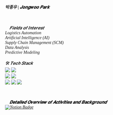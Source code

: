 <!DOCTYPE html>
<html>
<h4 align="left" style="font-style: italic; font-family: 'Times New Roman', serif;">
  박종우 | 𝑱𝒐𝒏𝒈𝒘𝒐𝒐 𝑷𝒂𝒓𝒌
</h4>
<br><br>
<!-- Fields of Interest Section -->
<div style="text-align: left; display: inline-block; max-width: 300px; font-style: italic; font-family: 'Times New Roman', serif;">
  📌 𝑭𝒊𝒆𝒍𝒅𝒔 𝒐𝒇 𝑰𝒏𝒕𝒆𝒓𝒆𝒔𝒕<br>
  Logistics Automation<br>
  Artificial Intelligence (AI)<br>
  Supply Chain Management (SCM)<br>
  Data Analysis<br>
  Predictive Modeling
</div>
<br><br>

<!-- Tech Stack Section -->
<div style="text-align: left; display: inline-block; max-width: 300px; font-style: italic; font-family: 'Times New Roman', serif;">
  🛠️ 𝑻𝒆𝒄𝒉 𝑺𝒕𝒂𝒄𝒌<br>
  <div align="left">
    <img src="https://img.shields.io/badge/python-3670A0?style=for-the-badge&logo=python&logoColor=ffdd54" />
    <img src="https://img.shields.io/badge/R-276DC3?style=for-the-badge&logo=R&logoColor=white" />
  </div>

  <div align="left">
    <img src="https://img.shields.io/badge/MariaDB-003545?style=for-the-badge&logo=MariaDB&logoColor=white" />
    <img src="https://img.shields.io/badge/MySQL-4479A1?style=for-the-badge&logo=MySQL&logoColor=white" />
  </div>

  <div align="left">
    <img src="https://img.shields.io/badge/pandas-150458.svg?style=for-the-badge&logo=pandas&logoColor=white" />
    <img src="https://img.shields.io/badge/numpy-4d77cf.svg?style=for-the-badge&logo=numpy&logoColor=white" />
    <img src="https://img.shields.io/badge/Matplotlib-11557c.svg?style=for-the-badge&logo=Matplotlib&logoColor=white" />
  </div>
</div>
<br><br>
<!-- Detailed Overview Section with Notion Link -->
<div style="text-align: left; display: inline-block; max-width: 600px; font-style: italic; font-family: 'Times New Roman', serif; margin-top: 30px;">
  🔎 <span style="font-weight: bold;">𝑫𝒆𝒕𝒂𝒊𝒍𝒆𝒅 𝑶𝒗𝒆𝒓𝒗𝒊𝒆𝒘 𝒐𝒇 𝑨𝒄𝒕𝒊𝒗𝒊𝒕𝒊𝒆𝒔 𝒂𝒏𝒅 𝑩𝒂𝒄𝒌𝒈𝒓𝒐𝒖𝒏𝒅</span><br>

  <!-- Notion badge as a link -->
  <a href="https://www.notion.so/Park-jongwoo-16800f4320e8814cb318fd80f60f06c7?source=copy_link" target="_blank">
    <img src="https://img.shields.io/badge/Notion-000000?style=for-the-badge&logo=notion&logoColor=white" alt="Notion Badge" />
  </a>
</div>

